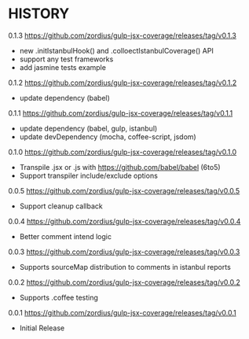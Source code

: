 HISTORY
=======

0.1.3 https://github.com/zordius/gulp-jsx-coverage/releases/tag/v0.1.3
   * new .initIstanbulHook() and .colloectIstanbulCoverage() API
   * support any test frameworks
   * add jasmine tests example

0.1.2 https://github.com/zordius/gulp-jsx-coverage/releases/tag/v0.1.2
   * update dependency (babel)

0.1.1 https://github.com/zordius/gulp-jsx-coverage/releases/tag/v0.1.1
   * update dependency (babel, gulp, istanbul)
   * update devDependency (mocha, coffee-script, jsdom)

0.1.0 https://github.com/zordius/gulp-jsx-coverage/releases/tag/v0.1.0
   * Transpile .jsx or .js with https://github.com/babel/babel (6to5)
   * Support transpiler include/exclude options

0.0.5 https://github.com/zordius/gulp-jsx-coverage/releases/tag/v0.0.5
   * Support cleanup callback

0.0.4 https://github.com/zordius/gulp-jsx-coverage/releases/tag/v0.0.4
   * Better comment intend logic

0.0.3 https://github.com/zordius/gulp-jsx-coverage/releases/tag/v0.0.3
   * Supports sourceMap distribution to comments in istanbul reports

0.0.2 https://github.com/zordius/gulp-jsx-coverage/releases/tag/v0.0.2
   * Supports .coffee testing

0.0.1 https://github.com/zordius/gulp-jsx-coverage/releases/tag/v0.0.1
   * Initial Release
